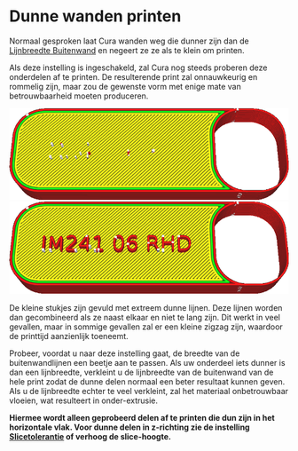 Dunne wanden printen
====
Normaal gesproken laat Cura wanden weg die dunner zijn dan de [Lijnbreedte Buitenwand](../resolution/wall_line_width_0.md) en negeert ze ze als te klein om printen.

Als deze instelling is ingeschakeld, zal Cura nog steeds proberen deze onderdelen af ​​te printen. De resulterende print zal onnauwkeurig en rommelig zijn, maar zou de gewenste vorm met enige mate van betrouwbaarheid moeten produceren.

<!--screenshot {
"image_path": "fill_outline_gaps_disabled.png",
"modellen": [{"script": "label.scad"}],
"camerapositie": [0, 30, 80],
"settings": {"fill_outline_gaps": false},
"kleuren": 64
}-->
<!--screenshot {
"image_path": "fill_outline_gaps_enabled.png",
"modellen": [{"script": "label.scad"}],
"camerapositie": [0, 30, 80],
"settings": {"fill_outline_gaps": true},
"kleuren": 64
}-->
![Sommige delen zijn te dun om printen](../../../articles/images/fill_outline_gaps_disabled.png)
![Als deze instelling is ingeschakeld, worden ook dunne delen geprint.](../../../articles/images/fill_outline_gaps_enabled.png)

De kleine stukjes zijn gevuld met extreem dunne lijnen. Deze lijnen worden dan gecombineerd als ze naast elkaar en niet te lang zijn. Dit werkt in veel gevallen, maar in sommige gevallen zal er een kleine zigzag zijn, waardoor de printtijd aanzienlijk toeneemt.

Probeer, voordat u naar deze instelling gaat, de breedte van de buitenwandlijnen een beetje aan te passen. Als uw onderdeel iets dunner is dan een lijnbreedte, verkleint u de lijnbreedte van de buitenwand van de hele print zodat de dunne delen normaal een beter resultaat kunnen geven. Als u de lijnbreedte echter te veel verkleint, zal het materiaal onbetrouwbaar vloeien, wat resulteert in onder-extrusie.

**Hiermee wordt alleen geprobeerd delen af ​​te printen die dun zijn in het horizontale vlak. Voor dunne delen in z-richting zie de instelling [Slicetolerantie](../experimental/slicing_tolerance.md) of verhoog de slice-hoogte.**